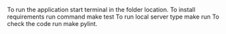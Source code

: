 To run the application start terminal in the folder location.
To install requirements run command make test
To run local server type make run
To check the code run make pylint.
